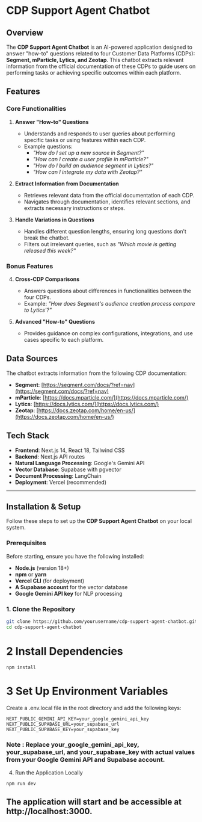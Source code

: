 # CDP Support Agent Chatbot

## Overview

The **CDP Support Agent Chatbot** is an AI-powered application designed to answer "how-to" questions related to four Customer Data Platforms (CDPs): **Segment, mParticle, Lytics, and Zeotap**. This chatbot extracts relevant information from the official documentation of these CDPs to guide users on performing tasks or achieving specific outcomes within each platform.

## Features

### Core Functionalities

1. **Answer "How-to" Questions**  
   - Understands and responds to user queries about performing specific tasks or using features within each CDP.  
   - Example questions:  
     - *"How do I set up a new source in Segment?"*  
     - *"How can I create a user profile in mParticle?"*  
     - *"How do I build an audience segment in Lytics?"*  
     - *"How can I integrate my data with Zeotap?"*  

2. **Extract Information from Documentation**  
   - Retrieves relevant data from the official documentation of each CDP.  
   - Navigates through documentation, identifies relevant sections, and extracts necessary instructions or steps.  

3. **Handle Variations in Questions**  
   - Handles different question lengths, ensuring long questions don’t break the chatbot.  
   - Filters out irrelevant queries, such as *"Which movie is getting released this week?"*  

### Bonus Features

4. **Cross-CDP Comparisons**  
   - Answers questions about differences in functionalities between the four CDPs.  
   - Example: *"How does Segment's audience creation process compare to Lytics'?"*  

5. **Advanced "How-to" Questions**  
   - Provides guidance on complex configurations, integrations, and use cases specific to each platform.  

## Data Sources

The chatbot extracts information from the following CDP documentation:

- **Segment**: [https://segment.com/docs/?ref=nav](https://segment.com/docs/?ref=nav)  
- **mParticle**: [https://docs.mparticle.com/](https://docs.mparticle.com/)  
- **Lytics**: [https://docs.lytics.com/](https://docs.lytics.com/)  
- **Zeotap**: [https://docs.zeotap.com/home/en-us/](https://docs.zeotap.com/home/en-us/)  

## Tech Stack

- **Frontend**: Next.js 14, React 18, Tailwind CSS  
- **Backend**: Next.js API routes  
- **Natural Language Processing**: Google's Gemini API  
- **Vector Database**: Supabase with pgvector  
- **Document Processing**: LangChain  
- **Deployment**: Vercel (recommended)  

---

## Installation & Setup

Follow these steps to set up the **CDP Support Agent Chatbot** on your local system.

### **Prerequisites**
Before starting, ensure you have the following installed:

- **Node.js** (version 18+)
- **npm** or **yarn**
- **Vercel CLI** (for deployment)
- **A Supabase account** for the vector database
- **Google Gemini API key** for NLP processing

### **1. Clone the Repository**
```bash
git clone https://github.com/yourusername/cdp-support-agent-chatbot.git
cd cdp-support-agent-chatbot
```

# 2 Install Dependencies
```
npm install
```

# 3 Set Up Environment Variables
Create a .env.local file in the root directory and add the following keys:

```
NEXT_PUBLIC_GEMINI_API_KEY=your_google_gemini_api_key
NEXT_PUBLIC_SUPABASE_URL=your_supabase_url
NEXT_PUBLIC_SUPABASE_KEY=your_supabase_key
```

### Note : Replace your_google_gemini_api_key, your_supabase_url, and your_supabase_key with actual values from your Google Gemini API and Supabase account.


4. Run the Application Locally
```
npm run dev
```

## The application will start and be accessible at http://localhost:3000.


